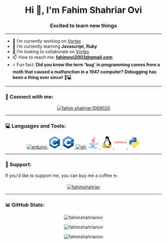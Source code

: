 <h1 align="center">Hi 👋, I'm Fahim Shahriar Ovi</h1>
<h3 align="center">Excited to learn new things</h3>

---

- 🔭 I’m currently working on [Vortex](https://github.com/FahimShahriarOvi/Vortex)
- 🌱 I’m currently learning **Javascript, Ruby**
- 👯 I’m looking to collaborate on [Vortex](https://github.com/FahimShahriarOvi/Vortex)
- 📫 How to reach me: **fahimovi2003@gmail.com**
- ⚡ Fun fact: **Did you know the term 'bug' in programming comes from a moth that caused a malfunction in a 1947 computer? Debugging has been a thing ever since! 🐛💻**

---

### 💬 Connect with me:
<p align="center">
  <a href="https://fb.com/fahim.shahriar.1069020" target="blank">
    <img align="center" src="https://raw.githubusercontent.com/rahuldkjain/github-profile-readme-generator/master/src/images/icons/Social/facebook.svg" alt="fahim.shahriar.1069020" height="30" width="40" />
  </a>
</p>

---

### 💻 Languages and Tools:
<p align="center">
  <a href="https://www.arduino.cc/" target="_blank" rel="noreferrer">
    <img src="https://cdn.worldvectorlogo.com/logos/arduino-1.svg" alt="arduino" width="40" height="40"/>
  </a>
  <a href="https://www.cprogramming.com/" target="_blank" rel="noreferrer">
    <img src="https://raw.githubusercontent.com/devicons/devicon/master/icons/c/c-original.svg" alt="c" width="40" height="40"/>
  </a>
  <a href="https://www.w3schools.com/cpp/" target="_blank" rel="noreferrer">
    <img src="https://raw.githubusercontent.com/devicons/devicon/master/icons/cplusplus/cplusplus-original.svg" alt="cplusplus" width="40" height="40"/>
  </a>
  <a href="https://git-scm.com/" target="_blank" rel="noreferrer">
    <img src="https://www.vectorlogo.zone/logos/git-scm/git-scm-icon.svg" alt="git" width="40" height="40"/>
  </a>
  <a href="https://www.java.com" target="_blank" rel="noreferrer">
    <img src="https://raw.githubusercontent.com/devicons/devicon/master/icons/java/java-original.svg" alt="java" width="40" height="40"/>
  </a>
  <a href="https://www.linux.org/" target="_blank" rel="noreferrer">
    <img src="https://raw.githubusercontent.com/devicons/devicon/master/icons/linux/linux-original.svg" alt="linux" width="40" height="40"/>
  </a>
  <a href="https://www.oracle.com/" target="_blank" rel="noreferrer">
    <img src="https://raw.githubusercontent.com/devicons/devicon/master/icons/oracle/oracle-original.svg" alt="oracle" width="40" height="40"/>
  </a>
  <a href="https://www.python.org" target="_blank" rel="noreferrer">
    <img src="https://raw.githubusercontent.com/devicons/devicon/master/icons/python/python-original.svg" alt="python" width="40" height="40"/>
  </a>
</p>

---

### 🙏 Support:
If you'd like to support me, you can buy me a coffee ☕:

<p align="center">
  <a href="https://www.buymeacoffee.com/fahimshahriar">
    <img src="https://cdn.buymeacoffee.com/buttons/v2/default-yellow.png" height="50" width="210" alt="fahimshahriar"/>
  </a>
</p>

---

### 📊 GitHub Stats:
<p align="center">
  <img src="https://github-readme-stats.vercel.app/api/top-langs?username=fahimshahriarovi&show_icons=true&locale=en&layout=compact" alt="fahimshahriarovi" />
</p>

<p align="center">
  <img src="https://github-readme-stats.vercel.app/api?username=fahimshahriarovi&show_icons=true&locale=en" alt="fahimshahriarovi" />
</p>

<p align="center">
  <img src="https://github-readme-streak-stats.herokuapp.com/?user=fahimshahriarovi&" alt="fahimshahriarovi" />
</p>
